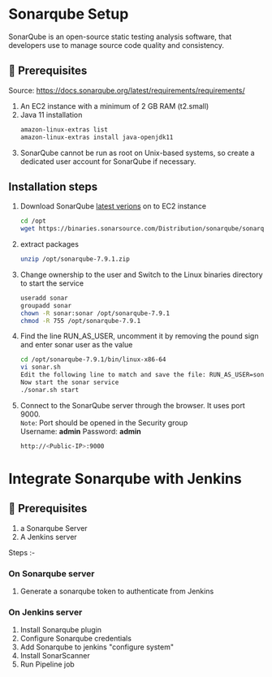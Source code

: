 # Sonarqube Setup

SonarQube is an open-source static testing analysis software, that developers use to manage source code quality and consistency.
## 🧰 Prerequisites

Source: https://docs.sonarqube.org/latest/requirements/requirements/
1. An EC2 instance with a minimum of 2 GB RAM (t2.small)  
1. Java 11 installation   
   ```sh 
   amazon-linux-extras list
   amazon-linux-extras install java-openjdk11
   ```
1. SonarQube cannot be run as root on Unix-based systems, so create a dedicated user account for SonarQube if necessary.

## Installation steps

1. Download SonarQube [latest verions](https://www.sonarqube.org/downloads/) on to EC2 instance 
   ```sh 
   cd /opt
   wget https://binaries.sonarsource.com/Distribution/sonarqube/sonarqube-7.9.1.zip
   ```
2. extract packages
   ```sh 
   unzip /opt/sonarqube-7.9.1.zip
   ```

3. Change ownership to the user and Switch to the Linux binaries directory to start the service
   ```bash
   useradd sonar
   groupadd sonar
   chown -R sonar:sonar /opt/sonarqube-7.9.1
   chmod -R 755 /opt/sonarqube-7.9.1
   ```
4. Find the line RUN_AS_USER, uncomment it by removing the pound sign and enter sonar user as the value
   ```sh
   cd /opt/sonarqube-7.9.1/bin/linux-x86-64
   vi sonar.sh
   Edit the following line to match and save the file: RUN_AS_USER=sonar
   Now start the sonar service
   ./sonar.sh start
   ```
5. Connect to the SonarQube server through the browser. It uses port 9000.   
   `Note`: Port should be opened in the Security group <br>
   Username: <b>admin</b>
   Password: <b>admin</b>
   ```bash
   http://<Public-IP>:9000
   ```
# Integrate Sonarqube with Jenkins 

## 🧰 Prerequisites
1. a Sonarqube Server
2. A Jenkins server

Steps :- 
### On Sonarqube server 

1. Generate a sonarqube token to authenticate from Jenkins

### On Jenkins server 

1. Install Sonarqube plugin
2. Configure Sonarqube credentials
3. Add Sonarqube to jenkins "configure system"
4. Install SonarScanner
5. Run Pipeline job
